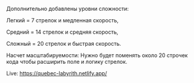 Дополнительно добавлены уровни сложности:
  
Легкий = 7 стрелок и медленная скорость,

Средний = 14 стрелок и средняя скорость,

Сложный = 20 стрелок и быстрая скорость.

Насчет масштабируемости:
  Нужно будет поменять около 20 строчек кода чтобы расширить поле и логику стрелок.

Live:
  https://quebec-labyrith.netlify.app/
